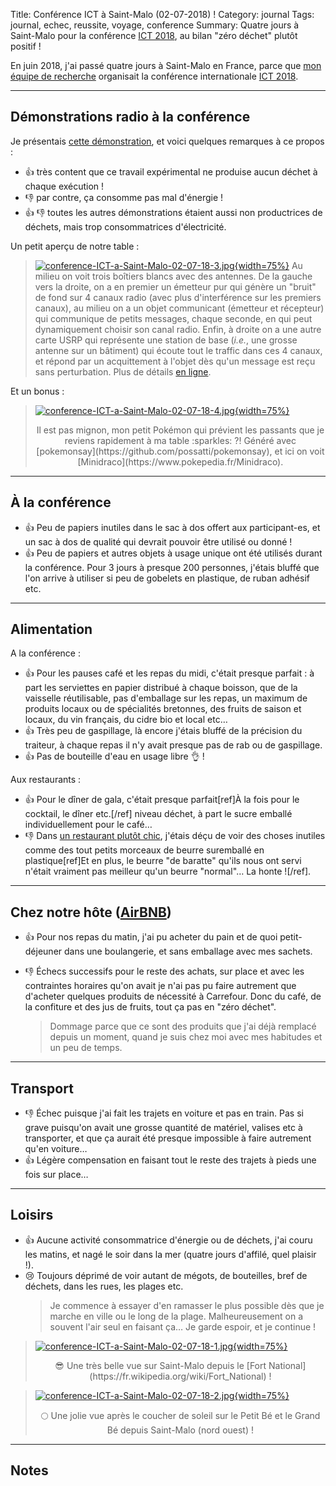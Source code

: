 Title: Conférence ICT à Saint-Malo (02-07-2018) !
Category: journal
Tags: journal, echec, reussite, voyage, conference
Summary: Quatre jours à Saint-Malo pour la conférence [ICT 2018](http://ict-2018.org/), au bilan "zéro déchet" plutôt positif !

En juin 2018, j'ai passé quatre jours à Saint-Malo en France, parce que [mon équipe de recherche](http://www-scee.rennes.supelec.fr/) organisait la conférence internationale [ICT 2018](http://ict-2018.org/).

---

## Démonstrations radio à la conférence

Je présentais [cette démonstration](https://bitbucket.org/scee_ietr/malin-multi-arm-bandit-learning-for-iot-networks-with-grc), et voici quelques remarques à ce propos :

- :+1: très content que ce travail expérimental ne produise aucun déchet à chaque exécution !
- :-1: par contre, ça consomme pas mal d'énergie !
- :+1: :-1: toutes les autres démonstrations étaient aussi non productrices de déchets, mais trop consommatrices d'électricité.

Un petit aperçu de notre table :

> [![conference-ICT-a-Saint-Malo-02-07-18-3.jpg]({filename}images/conference-ICT-a-Saint-Malo-02-07-18-3.jpg){width=75%}]({filename}conference-ICT-a-Saint-Malo-02-07-18-3)
> Au milieu on voit trois boîtiers blancs avec des antennes. De la gauche vers la droite, on a en premier un émetteur pur qui génère un "bruit" de fond sur 4 canaux radio (avec plus d'interférence sur les premiers canaux), au milieu on a un objet communicant (émetteur et récepteur) qui communique de petits messages, chaque seconde, en qui peut dynamiquement choisir son canal radio. Enfin, à droite on a une autre carte USRP qui représente une station de base (*i.e.*, une grosse antenne sur un bâtiment) qui écoute tout le traffic dans ces 4 canaux, et répond par un acquittement à l'objet dès qu'un message est reçu sans perturbation. Plus de détails [en ligne](https://bitbucket.org/scee_ietr/malin-multi-arm-bandit-learning-for-iot-networks-with-grc).

Et un bonus :

> [![conference-ICT-a-Saint-Malo-02-07-18-4.jpg]({filename}images/conference-ICT-a-Saint-Malo-02-07-18-4.jpg){width=75%}]({filename}conference-ICT-a-Saint-Malo-02-07-18-4)
> <center>Il est pas mignon, mon petit Pokémon qui prévient les passants que je reviens rapidement à ma table :sparkles: ?! Généré avec [pokemonsay](https://github.com/possatti/pokemonsay), et ici on voit [Minidraco](https://www.pokepedia.fr/Minidraco).</center>

---

## À la conférence

- :+1: Peu de papiers inutiles dans le sac à dos offert aux participant-es, et un sac à dos de qualité qui devrait pouvoir être utilisé ou donné !
- :+1: Peu de papiers et autres objets à usage unique ont été utilisés durant la conférence. Pour 3 jours à presque 200 personnes, j'étais bluffé que l'on arrive à utiliser si peu de gobelets en plastique, de ruban adhésif etc.

---

## Alimentation

A la conférence :

- :+1: Pour les pauses café et les repas du midi, c'était presque parfait : à part les serviettes en papier distribué à chaque boisson, que de la vaisselle réutilisable, pas d'emballage sur les repas, un maximum de produits locaux ou de spécialités bretonnes, des fruits de saison et locaux, du vin français, du cidre bio et local etc…
- :+1: Très peu de gaspillage, là encore j'étais bluffé de la précision du traiteur, à chaque repas il n'y avait presque pas de rab ou de gaspillage.
- :+1: Pas de bouteille d'eau en usage libre :ok_hand: !

Aux restaurants :

- :+1: Pour le dîner de gala, c'était presque parfait[ref]À la fois pour le cocktail, le dîner etc.[/ref] niveau déchet, à part le sucre emballé individuellement pour le café…
- :-1: Dans [un restaurant plutôt chic](http://latabledhenri.com/), j'étais déçu de voir des choses inutiles comme des tout petits morceaux de beurre suremballé en plastique[ref]Et en plus, le beurre "de baratte" qu'ils nous ont servi n'était vraiment pas meilleur qu'un beurre "normal"… La honte ![/ref].

---

## Chez notre hôte ([AirBNB](https://www.airbnb.fr/rooms/8061165))

- :+1: Pour nos repas du matin, j'ai pu acheter du pain et de quoi petit-déjeuner dans une boulangerie, et sans emballage avec mes sachets.

- :-1: Échecs successifs pour le reste des achats, sur place et avec les contraintes horaires qu'on avait je n'ai pas pu faire autrement que d'acheter quelques produits de nécessité à Carrefour. Donc du café, de la confiture et des jus de fruits, tout ça pas en "zéro déchet".
    > Dommage parce que ce sont des produits que j'ai déjà remplacé depuis un moment, quand je suis chez moi avec mes habitudes et un peu de temps.

---

## Transport

- :-1: Échec puisque j'ai fait les trajets en voiture et pas en train. Pas si grave puisqu'on avait une grosse quantité de matériel, valises etc à transporter, et que ça aurait été presque impossible à faire autrement qu'en voiture…
- :+1: Légère compensation en faisant tout le reste des trajets à pieds une fois sur place…

---

## Loisirs

- :+1: Aucune activité consommatrice d'énergie ou de déchets, j'ai couru les matins, et nagé le soir dans la mer (quatre jours d'affilé, quel plaisir !).
- 😢 Toujours déprimé de voir autant de mégots, de bouteilles, bref de déchets, dans les rues, les plages etc.
  > Je commence à essayer d'en ramasser le plus possible dès que je marche en ville ou le long de la plage. Malheureusement on a souvent l'air seul en faisant ça… Je garde espoir, et je continue !

> [![conference-ICT-a-Saint-Malo-02-07-18-1.jpg]({filename}images/conference-ICT-a-Saint-Malo-02-07-18-1.jpg){width=75%}]({filename}conference-ICT-a-Saint-Malo-02-07-18-1)
> <center>😎 Une très belle vue sur Saint-Malo depuis le [Fort National](https://fr.wikipedia.org/wiki/Fort_National) !</center>

> [![conference-ICT-a-Saint-Malo-02-07-18-2.jpg]({filename}images/conference-ICT-a-Saint-Malo-02-07-18-2.jpg){width=75%}]({filename}conference-ICT-a-Saint-Malo-02-07-18-2)
> <center>🌕 Une jolie vue après le coucher de soleil sur le Petit Bé et le Grand Bé depuis Saint-Malo (nord ouest) !</center>

---

## Notes
